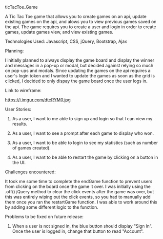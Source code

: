 ticTacToe_Game

A Tic Tac Toe game that allows you to create games on an api, update existing
games on the api, and alows you to view previous games saved on the api. The
game requires you to create a user and login in order to create games, update
games view, and view existing games.

Technologies Used: Javascript, CSS, jQuery, Bootstrap, Ajax

Planning:

I initially planned to always display the game board and display the winner and
messages in a pop-up or modal, but decided against relying so much on pop-ups
and modals. Since updating the games on the api requires a user's login token
and I wanted to update the games as soon as the grid is clicked, I decided to
only dispay the game board once the user logs in.

Link to wireframe:

https://i.imgur.com/dtcRYM0.jpg

User Stories:

1) As a user, I want to me able to sign up and login so that I can view my
results.

2) As a user, I want to see a prompt after each game to display who won.

3) As a user, I want to be able to login to see my statistics
(such as number of games created).

4) As a user, I want to be able to restart the game by clicking on a button in
the UI.

Challenges encountered:

It took me some time to complete the endGame function to prevent users from
clicking on the board once the game it over. I was initially using the .off()
jQuery method to clear the click events after the game was over, but this was
entirely wiping out the click events, so you had to manually add them once you
ran the restartGame function. I was able to work around this by adding some
different logic to the function.

Problems to be fixed on future release:

1) When a user is not signed in, the blue button should display "Sign In". Once
the user is logged in, change that button to read "Account".

